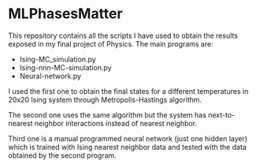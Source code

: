 # MLPhasesMatter
This repository contains all the scripts I have used to obtain the results exposed in my final project of Physics.
The main programs are: 
  * Ising-MC_simulation.py
  * Ising-nnn-MC-simulation.py
  * Neural-network.py
  
I used the first one to obtain the final states for a different temperatures in 20x20 Ising system through Metropolis-Hastings algorithm.

The second one uses the same algorithm but the system has next-to-nearest neighbor interactions instead of nearest neighbor.

Third one is a manual programmed neural network (just one hidden layer) which is trained with Ising nearest neighbor data and tested with the data obtained by the second program.

